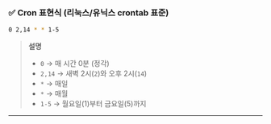 
### **✅ Cron 표현식 (리눅스/유닉스 crontab 표준)**
```bash
0 2,14 * * 1-5
```
> **설명**  
> - `0` → 매 시간 0분 (정각)  
> - `2,14` → 새벽 2시(`2`)와 오후 2시(`14`)  
> - `*` → 매일  
> - `*` → 매월  
> - `1-5` → 월요일(1)부터 금요일(5)까지

---

